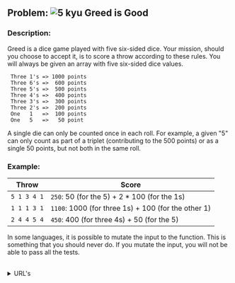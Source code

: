 ## Problem: ![5 kyu](https://github.com/rudy-rojas/codewars-challenges/tree/main/images/kyu/5.svg) Greed is Good

### Description:

Greed is a dice game played with five six-sided dice. Your mission, should you choose to accept it, is to score a throw according to these rules. You will always be given an array with five six-sided dice values.

```
 Three 1's => 1000 points
 Three 6's =>  600 points
 Three 5's =>  500 points
 Three 4's =>  400 points
 Three 3's =>  300 points
 Three 2's =>  200 points
 One   1   =>  100 points
 One   5   =>   50 point
```

A single die can only be counted once in each roll. For example, a given "5" can only count as part of a triplet (contributing to the 500 points) or as a single 50 points, but not both in the same roll.

### Example:

| Throw       | Score                                               |
| ----------- | --------------------------------------------------- |
| `5 1 3 4 1` | `250`: 50 (for the 5) + 2 \* 100 (for the 1s)       |
| `1 1 1 3 1` | `1100`: 1000 (for three 1s) + 100 (for the other 1) |
| `2 4 4 5 4` | `450`: 400 (for three 4s) + 50 (for the 5)          |

In some languages, it is possible to mutate the input to the function. This is something that you should never do. If you mutate the input, you will not be able to pass all the tests.
<br /><br />

<details>
  <summary>URL's</summary>
    <ol>
      <li>
        <a target="_blank" href="https://www.codewars.com/kata/5270d0d18625160ada0000e4/train/javascript">Problem statement</a>
      </li>
      <li>
        <a target="_blank" href="https://www.codewars.com/kata/5270d0d18625160ada0000e4/solutions">Other Solutions</a>
      </li>
    </ol>
</details>
